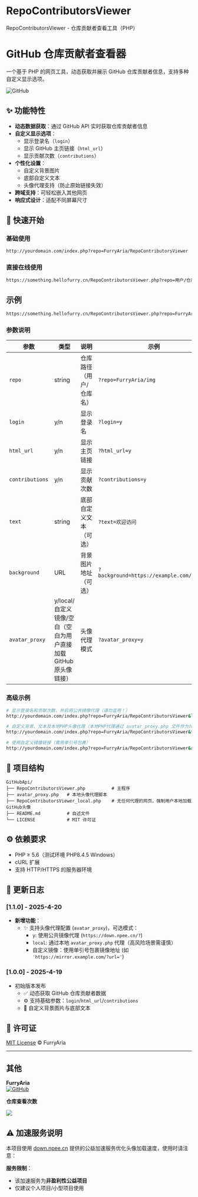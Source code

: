 # RepoContributorsViewer
RepoContributorsViewer - 仓库贡献者查看工具（PHP）

# GitHub 仓库贡献者查看器

一个基于 PHP 的网页工具，动态获取并展示 GitHub 仓库贡献者信息，支持多种自定义显示选项。

![GitHub](https://img.shields.io/badge/license-MIT-blue)

## ✨ 功能特性

- **动态数据获取**：通过 GitHub API 实时获取仓库贡献者信息
- **自定义显示选项**：
  - 显示登录名（`login`）
  - 显示 GitHub 主页链接（`html_url`）
  - 显示贡献次数（`contributions`）
- **个性化设置**：
  - 自定义背景图片
  - 底部自定义文本
  - 头像代理支持（防止原始链接失效）
- **跨域支持**：可轻松嵌入其他网页
- **响应式设计**：适配不同屏幕尺寸

## 🚀 快速开始

### 基础使用
```bash
http://yourdomain.com/index.php?repo=FurryAria/RepoContributorsViewer
```

### 直接在线使用
```bash
https://something.hellofurry.cn/RepoContributorsViewer.php?repo=用户/仓库名&login=y&html_url=y&contributions=y&text=RepoContributorsViewer%20-%20%E4%BB%93%E5%BA%93%E8%B4%A1%E7%8C%AE%E8%80%85%E6%9F%A5%E7%9C%8B%E5%B7%A5%E5%85%B7
```

## 示例
```bash
https://something.hellofurry.cn/RepoContributorsViewer.php?repo=FurryAria/RepoContributorsViewer&login=y&html_url=y&contributions=y&text=RepoContributorsViewer%20-%20%E4%BB%93%E5%BA%93%E8%B4%A1%E7%8C%AE%E8%80%85%E6%9F%A5%E7%9C%8B%E5%B7%A5%E5%85%B7
```

### 参数说明
| 参数 | 类型 | 说明 | 示例 |
|------|------|------|------|
| `repo` | string | 仓库路径（用户/仓库名） | `?repo=FurryAria/img` |
| `login` | y/n | 显示登录名 | `?login=y` |
| `html_url` | y/n | 显示主页链接 | `?html_url=y` |
| `contributions` | y/n | 显示贡献次数 | `?contributions=y` |
| `text` | string | 底部自定义文本（可选） | `?text=欢迎访问` |
| `background` | URL | 背景图片地址（可选） | `?background=https://example.com/bg.jpg` |
| `avatar_proxy` | y/local/自定义镜像/空白（空白为用户直接加载GitHub原头像链接） | 头像代理模式 | `?avatar_proxy=y` |

### 高级示例
```bash
# 显示登录名和贡献次数，并启用公共镜像代理（请勿滥用！）
http://yourdomain.com/index.php?repo=FurryAria/RepoContributorsViewer&login=y&contributions=y&avatar_proxy=y

# 自定义背景、文本及本地PHP头像代理（本地PHP代理通过 avatar_proxy.php 文件作为代理返回头像内容（注：如果大量请求且服务器禁止搭建镜像网站服务器可能会被封禁！）
http://yourdomain.com/index.php?repo=FurryAria/RepoContributorsViewer&text=RepoContributorsViewer - 仓库贡献者查看工具&background=https://example.com/space.jpg&avatar_proxy=local

# 使用自定义镜像链接（需用单引号包裹）
http://yourdomain.com/index.php?repo=FurryAria/RepoContributorsViewer&avatar_proxy='https://mirror.example.com/?'
```

## 📂 项目结构
```
GitHubApi/
├── RepoContributorsViewer.php          # 主程序
├── avatar_proxy.php   # 本地头像代理脚本
├── RepoContributorsViewer_local.php    # 无任何代理的网页，强制用户本地加载GitHub头像
├── README.md          # 自述文件
└── LICENSE            # MIT 许可证
```

## ⚙️ 依赖要求

- PHP ≥ 5.6（测试环境 PHP8.4.5 Windows）
- cURL 扩展
- 支持 HTTP/HTTPS 的服务器环境


## 📜 更新日志

### [1.1.0] - 2025-4-20
- **新增功能**：
  - ✨ 支持头像代理配置 (`avatar_proxy`)，可选模式：
    - `y`: 使用公共镜像代理 (`https://down.npee.cn/?`)
    - `local`: 通过本地 `avatar_proxy.php` 代理（高风险场景需谨慎）
    - 自定义镜像：使用单引号包裹镜像地址 (如 `'https://mirror.example.com/?url='`)

### [1.0.0] - 2025-4-19
- 初始版本发布
  - ✅ 动态获取 GitHub 仓库贡献者数据
  - ⚙️ 支持基础参数：`login`/`html_url`/`contributions`
  - 🎨 自定义背景图片与底部文本

## 📜 许可证

[MIT License](LICENSE) © FurryAria

---

## 其他

**FurryAria**  
[![GitHub](https://img.shields.io/badge/GitHub-Profile-blue)](https://github.com/FurryAria)

**仓库查看次数**


![](https://w.saobby.com/w/nivjzdhq)


## ⚠️ 加速服务说明

本项目使用 [down.npee.cn](https://down.npee.cn) 提供的公益加速服务优化头像加载速度，使用时请注意：

**服务限制**：
   - 该加速服务为**非盈利性公益项目**
   - 仅建议个人项目/小型项目使用